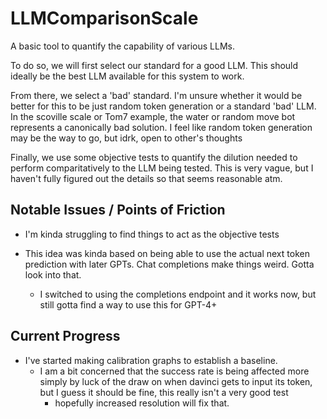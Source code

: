 # LLMComparisonScale
 
A basic tool to quantify the capability of various LLMs.

To do so, we will first select our standard for a good LLM. This should ideally be the best LLM available for this system to work.

From there, we select a 'bad' standard. I'm unsure whether it would be better for this to be just random token generation or a standard 'bad' LLM. In the scoville scale or Tom7 example, the water or random move bot represents a canonically bad solution. I feel like random token generation may be the way to go, but idrk, open to other's thoughts

Finally, we use some objective tests to quantify the dilution needed to perform comparitatively to the LLM being tested. This is very vague, but I haven't fully figured out the details so that seems reasonable atm.

## Notable Issues / Points of Friction

- I'm kinda struggling to find things to act as the objective tests

- This idea was kinda based on being able to use the actual next token prediction with later GPTs. Chat completions make things weird. Gotta look into that.
  - I switched to using the completions endpoint and it works now, but still gotta find a way to use this for GPT-4+

## Current Progress

- I've started making calibration graphs to establish a baseline.
  - I am a bit concerned that the success rate is being affected more simply by luck of the draw on when davinci gets to input its token, but I guess it should be fine, this really isn't a very good test
    - hopefully increased resolution will fix that.